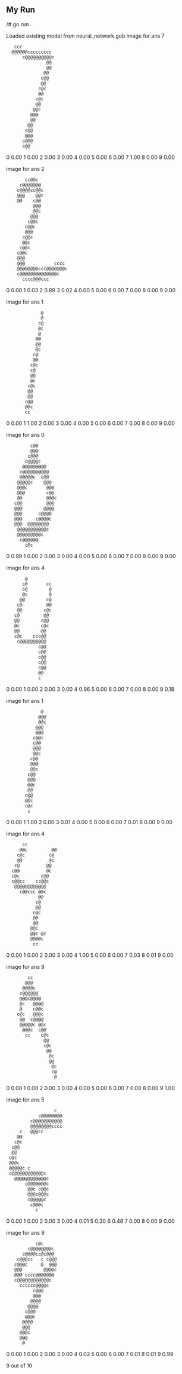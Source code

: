 ## My Run
/# go run .

Loaded existing model from neural_network.gob
image for ans 7








       ccc
      @@@@@@ccccccccc
          c@@@@@@@@@@c
                   @@
                   @@
                  @@
                 c@@
                 @@
                c@c
                @@
               c@c
               @@
              @@c
             @@@
             @@
            @@
           c@@
           @@@
          c@@@
          c@@

0 0.00
1 0.00
2 0.00
3 0.00
4 0.00
5 0.00
6 0.00
7 1.00
8 0.00
9 0.00

image for ans 2




           cc@@c
         c@@@@@@@
        c@@@@cc@@c
        @@@    @@c
        @@    c@@
              @@@
              @@c
             @@@
            c@@c
           c@@c
           @@@
          c@@c
          @@c
         c@@c
        c@@c
        @@@
        @@@           cccc
        @@@@@@@@ccc@@@@@@@c
        c@@@@@@@@@@@@@@c
          cccc@@@ccc





0 0.00
1 0.03
2 0.89
3 0.02
4 0.00
5 0.00
6 0.00
7 0.00
8 0.00
9 0.00

image for ans 1





                 @
                 @
                c@
                @c
                @
               @@
               @@
               @c
              c@
              @@
             c@c
             c@
             @@
             @c
            c@c
            @@
            @@
           c@@
           @@c
           cc




0 0.00
1 1.00
2 0.00
3 0.00
4 0.00
5 0.00
6 0.00
7 0.00
8 0.00
9 0.00

image for ans 0





             c@@
             @@@
            c@@@
           c@@@@c
          @@@@@@@@@
         c@@@@@@@@@@
         @@@@@c  c@@
        @@@@@c    @@@
        @@@c       @@@
        @@@        c@@
        @@         @@@c
       c@@         @@@
       @@@        @@@@
       @@@      c@@@@
       @@@     c@@@@c
       @@@  @@@@@@@@
        @@@@@@@@@@@c
        @@@@@@@@@c
         c@@@@@@
           c@c




0 0.99
1 0.00
2 0.00
3 0.00
4 0.00
5 0.00
6 0.00
7 0.00
8 0.00
9 0.00

image for ans 4






           @
          c@       cc
          c@        @
          @c        @
         @@        c@
        c@         @@
        @@        c@c
       c@         @@
       @@        c@@
       @c        c@c
       @@        @@
       c@c    ccc@@
        c@@@@@@@@@@
                c@@
                c@@
                c@@
                c@@
                c@@
                @@
                c



0 0.00
1 0.00
2 0.00
3 0.00
4 0.96
5 0.00
6 0.00
7 0.00
8 0.00
9 0.18

image for ans 1






                 @
                @@@
                @@c
               @@@
               @@@
              c@@c
              c@@
              @@@
              @@c
             c@@
             @@@
             @@c
            c@@
            @@@
            @@c
            @@
           c@@
           @@c
           c@c
            c



0 0.00
1 1.00
2 0.00
3 0.01
4 0.00
5 0.00
6 0.00
7 0.01
8 0.00
9 0.00

image for ans 4






          cc
         @@c         @@
        c@c         c@
        @@          @c
       c@          @@
      c@@          @c
      c@c        c@@
      c@@cc    cc@@c
       @@@@@@@@@@@@
         c@@ccc @@c
                @@
               c@
               @@
              c@c
              @@
              @@
             @@c
             @@c @c
             @@@@c
              cc



0 0.00
1 0.00
2 0.00
3 0.00
4 1.00
5 0.00
6 0.00
7 0.03
8 0.01
9 0.00

image for ans 9







            cc
           @@@
          @@@@c
         c@@@@@@
         @@@c@@@@
         @c   @@@@
         @    c@@c
        c@c   @@@c
         @@  c@@@@
         @@@@@c @@c
          @@@c  c@@
           cc    c@c
                  @@
                  c@c
                   @@
                    @c
                    @@
                     @c
                     c@
                      @


0 0.00
1 0.00
2 0.00
3 0.00
4 0.00
5 0.00
6 0.00
7 0.00
8 0.00
9 1.00

image for ans 5





                      c
                c@@@@@@@@
             c@@@@@@@@@@@
             @@@@@@@@cccc
         c   @@@cc
        @@
       c@c
      c@@
      @@
     c@c
     @@@c
     @@@@@c c
     c@@@@@@@@@@@@c
       @@@@@@@@@@@@c
           c@@@@@@@c
            @@c c@@c
            @@@c@@@c
            c@@@@@c
             c@@@c
               c




0 0.00
1 0.00
2 0.00
3 0.00
4 0.01
5 0.30
6 0.48
7 0.00
8 0.00
9 0.00

image for ans 9








               c@c
            c@@@@@@@@c
          c@@@@cc@c@@@
        c@@@cc   c c@@@
       c@@@c     @  @@@
       @@@        @@@@c
       @@@ cccc@@@@@@@
       c@@@@@@@@@@@@c
         cccccc@@@@c
              c@@@
              @@@
             @@@@
            @@@@
           c@@@
           @@@c
          @@@@
          @@@
         @@@c
         @@@
          @

0 0.00
1 0.00
2 0.00
3 0.00
4 0.02
5 0.00
6 0.00
7 0.01
8 0.01
9 0.99

9 out of 10